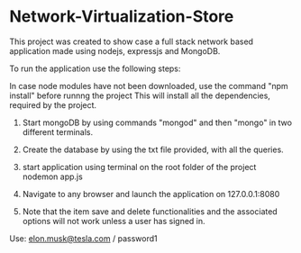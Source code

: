 # Network-Virtualization-Store

This project was created to show case a full stack network based application made using nodejs, expressjs and MongoDB.

To run the application use the following steps:

   In case node modules have not been downloaded, use the command "npm install" before runnng the project
   This will install all the dependencies, required by the project.
   
1. Start mongoDB by using commands "mongod" and then "mongo" in two different terminals.
2. Create the database by using the txt file provided, with all the queries.
3. start application using terminal on the root folder of the project
   nodemon app.js
4. Navigate to any browser and launch the application on 127.0.0.1:8080

5. Note that the item save and delete functionalities and the associated options will not work unless a user has signed in.



  Use: elon.musk@tesla.com / password1
  
  
